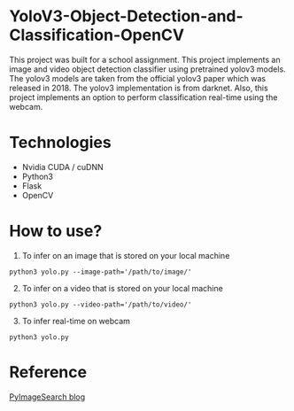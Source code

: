 # YoloV3-Object-Detection-and-Classification-OpenCV
This project was built for a school assignment.
This project implements an image and video object detection classifier using pretrained yolov3 models. The yolov3 models are taken from the official yolov3 paper which was released in 2018. The yolov3 implementation is from darknet. Also, this project implements an option to perform classification real-time using the webcam.

# Technologies
- Nvidia CUDA / cuDNN
- Python3
- Flask
- OpenCV
# How to use?
1. To infer on an image that is stored on your local machine
```
python3 yolo.py --image-path='/path/to/image/'
```

2. To infer on a video that is stored on your local machine
```
python3 yolo.py --video-path='/path/to/video/'
```

3. To infer real-time on webcam
```
python3 yolo.py
```

# Reference
[PyImageSearch blog](https://www.pyimagesearch.com/2018/11/12/yolo-object-detection-with-opencv/)
